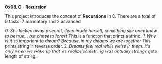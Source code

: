 **0x08. C - Recursion**

This project introduces the concept of **Recursions** in C.
There are a total of 9 tasks: 7 mandatory and 2 advanced

*0. She locked away a secret, deep inside herself, something she once knew to be true... but chose to forget* This is a function that prints a string.
*1. Why is it so important to dream? Because, in my dreams we are together* This prints string in reverse order.
*2. Dreams feel real while we're in them. It's only when we wake up that we realize something was actually strange* gets length of string.

